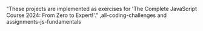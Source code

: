"These projects are implemented as exercises for 'The Complete JavaScript Course 2024: From Zero to Expert!'."
,all-coding-challenges and  assignments-js-fundamentals
